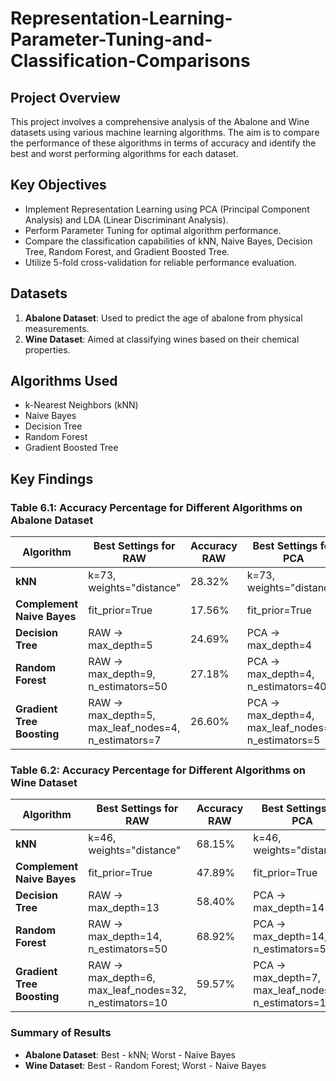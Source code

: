 # Representation-Learning-Parameter-Tuning-and-Classification-Comparisons

## Project Overview
This project involves a comprehensive analysis of the Abalone and Wine datasets using various machine learning algorithms. The aim is to compare the performance of these algorithms in terms of accuracy and identify the best and worst performing algorithms for each dataset. 

## Key Objectives
- Implement Representation Learning using PCA (Principal Component Analysis) and LDA (Linear Discriminant Analysis).
- Perform Parameter Tuning for optimal algorithm performance.
- Compare the classification capabilities of kNN, Naive Bayes, Decision Tree, Random Forest, and Gradient Boosted Tree.
- Utilize 5-fold cross-validation for reliable performance evaluation.

## Datasets
1. **Abalone Dataset**: Used to predict the age of abalone from physical measurements.
2. **Wine Dataset**: Aimed at classifying wines based on their chemical properties.

## Algorithms Used
- k-Nearest Neighbors (kNN)
- Naive Bayes
- Decision Tree
- Random Forest
- Gradient Boosted Tree

## Key Findings
### Table 6.1: Accuracy Percentage for Different Algorithms on Abalone Dataset

| Algorithm               | Best Settings for RAW                  | Accuracy RAW | Best Settings for PCA                  | Accuracy PCA | Best Settings for LDA                  | Accuracy LDA |
|-------------------------|----------------------------------------|--------------|----------------------------------------|--------------|----------------------------------------|--------------|
| **kNN**                 | k=73, weights="distance"               | 28.32%       | k=73, weights="distance"               | 27.17%       | k=73, weights="distance"               | 28.32%       |
| **Complement Naive Bayes** | fit_prior=True                       | 17.56%       | fit_prior=True                         | 20.02%       | fit_prior=True                         | 23.53%       |
| **Decision Tree**       | RAW -> max_depth=5                     | 24.69%       | PCA -> max_depth=4                     | 27.94%       | LDA -> max_depth=4                     | 24.69%       |
| **Random Forest**       | RAW -> max_depth=9, n_estimators=50    | 27.18%       | PCA -> max_depth=4, n_estimators=40    | 26.79%       | LDA -> max_depth=6, n_estimators=40    | 27.94%       |
| **Gradient Tree Boosting** | RAW -> max_depth=5, max_leaf_nodes=4, n_estimators=7 | 26.60% | PCA -> max_depth=4, max_leaf_nodes=4, n_estimators=5 | 23.72% | LDA -> max_depth=2, max_leaf_nodes=16, n_estimators=10 | 26.70% |

### Table 6.2: Accuracy Percentage for Different Algorithms on Wine Dataset

| Algorithm               | Best Settings for RAW                  | Accuracy RAW | Best Settings for PCA                  | Accuracy PCA | Best Settings for LDA                  | Accuracy LDA |
|-------------------------|----------------------------------------|--------------|----------------------------------------|--------------|----------------------------------------|--------------|
| **kNN**                 | k=46, weights="distance"               | 68.15%       | k=46, weights="distance"               | 67.38%       | k=46, weights="distance"               | 68.15%       |
| **Complement Naive Bayes** | fit_prior=True                       | 47.89%       | fit_prior=True                         | 44.46%       | fit_prior=True                         | 44.46%       |
| **Decision Tree**       | RAW -> max_depth=13                    | 58.40%       | PCA -> max_depth=14                    | 58.65%       | LDA -> max_depth=17                    | 59.38%       |
| **Random Forest**       | RAW -> max_depth=14, n_estimators=50   | 68.92%       | PCA -> max_depth=14, n_estimators=50   | 67.57%       | LDA -> max_depth=14, n_estimators=40   | 64.49%       |
| **Gradient Tree Boosting** | RAW -> max_depth=6, max_leaf_nodes=32, n_estimators=10 | 59.57% | PCA -> max_depth=7, max_leaf_nodes=32, n_estimators=10 | 56.55% | LDA -> max_depth=8, max_leaf_nodes=32, n_estimators=10 | 57.97% |

### Summary of Results
- **Abalone Dataset**: Best - kNN; Worst - Naive Bayes
- **Wine Dataset**: Best - Random Forest; Worst - Naive Bayes
